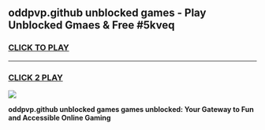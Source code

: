 
## oddpvp.github unblocked games - Play Unblocked Gmaes & Free #5kveq
<h3>
<a href="https://news.freeplayer.one?title=oddpvp.github_unblocked_games&ref=03M">CLICK TO PLAY</a></h3>
<hr>

<h3>
<a href="https://news.freeplayer.one?title=oddpvp.github_unblocked_games&ref=03M">CLICK 2 PLAY</a>
  
</h3>

<a href="https://news.freeplayer.one?title=oddpvp.github_unblocked_games&ref=03M"><img src="https://clearcache.store/games.png"></a>


**oddpvp.github unblocked games games unblocked: Your Gateway to Fun and Accessible Online Gaming**
